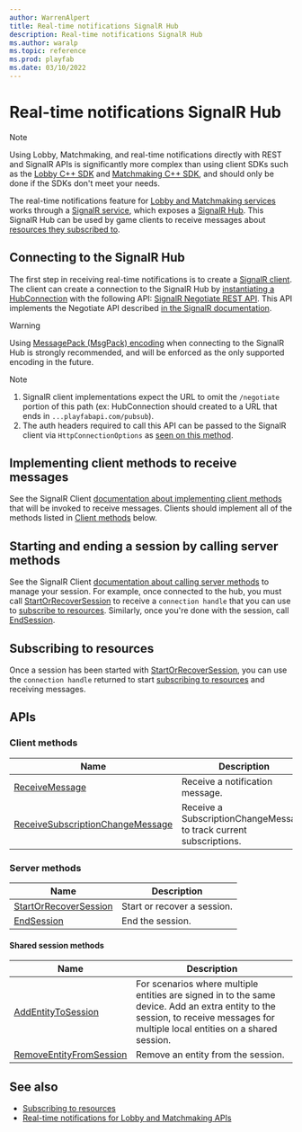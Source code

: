 ```yaml
---
author: WarrenAlpert
title: Real-time notifications SignalR Hub
description: Real-time notifications SignalR Hub
ms.author: waralp
ms.topic: reference
ms.prod: playfab
ms.date: 03/10/2022
---
```


# Real-time notifications SignalR Hub

> [!NOTE]
> Using Lobby, Matchmaking, and real-time notifications directly with REST and
> SignalR APIs is significantly more complex than using client SDKs such as the
> [Lobby C++
> SDK](../multiplayer/lobby/playfabmultiplayerreference-cpp/pflobby/pflobby_members.md)
> and [Matchmaking C++
> SDK](../multiplayer/lobby/playfabmultiplayerreference-cpp/pfmatchmaking/pfmatchmaking_members.md),
> and should only be done if the SDKs don't meet your needs.

The real-time notifications feature for [Lobby and Matchmaking
services](../multiplayer/lobby/lobby-and-matchmaking.md) works through a
[SignalR service](/aspnet/core/signalr), which exposes
a [SignalR Hub](/aspnet/core/signalr/introduction#hubs). This
SignalR Hub can be used by game clients to receive messages about [resources
they subscribed to](subscribing-to-resources.md).

## Connecting to the SignalR Hub

The first step in receiving real-time notifications is to create a [SignalR
client](/aspnet/core/signalr/client-features). The
client can create a connection to the SignalR Hub by [instantiating a
HubConnection](/aspnet/core/signalr/dotnet-client#connect-to-a-hub)
with the following API: [SignalR Negotiate REST
API](/rest/api/playfab/multiplayer/pub-sub/negotiate).
This API implements the Negotiate API described [in the SignalR
documentation](https://github.com/dotnet/aspnetcore/blob/main/src/SignalR/docs/specs/TransportProtocols.md#post-endpoint-basenegotiate-request).

> [!Warning]
> Using [MessagePack (MsgPack)
> encoding](https://github.com/dotnet/aspnetcore/blob/main/src/SignalR/docs/specs/HubProtocol.md#messagepack-msgpack-encoding)
> when connecting to the SignalR Hub is strongly recommended, and will be
> enforced as the only supported encoding in the future.

> [!NOTE]
> 1. SignalR client implementations expect the URL to omit the `/negotiate`
>    portion of this path (ex: HubConnection should created to a URL that ends
>    in `...playfabapi.com/pubsub`).
> 1. The auth headers required to call this API can be passed to the SignalR
>    client via `HttpConnectionOptions` as [seen on this
>    method](/dotnet/api/microsoft.aspnetcore.signalr.client.hubconnectionbuilderhttpextensions.withurl#microsoft-aspnetcore-signalr-client-hubconnectionbuilderhttpextensions-withurl(microsoft-aspnetcore-signalr-client-ihubconnectionbuilder-system-string-system-action((microsoft-aspnetcore-http-connections-client-httpconnectionoptions)))).

## Implementing client methods to receive messages

See the SignalR Client [documentation about implementing client
methods](/aspnet/core/signalr/dotnet-client#call-client-methods-from-hub)
that will be invoked to receive messages. Clients should implement all of the
methods listed in [Client methods](#client-methods) below.

## Starting and ending a session by calling server methods

See the SignalR Client [documentation about calling server
methods](/aspnet/core/signalr/dotnet-client#call-hub-methods-from-client)
to manage your session. For example, once connected to the hub, you must call
[StartOrRecoverSession](server-methods/start-or-recover-session.md) to receive a
`connection handle` that you can use to [subscribe to
resources](subscribing-to-resources.md). Similarly, once you're done with the
session, call [EndSession](server-methods/end-session.md).

## Subscribing to resources

Once a session has been started with
[StartOrRecoverSession](server-methods/start-or-recover-session.md), you can use
the `connection handle` returned to start [subscribing to
resources](subscribing-to-resources.md) and receiving messages.

## APIs

### Client methods

| Name |  Description  |
| --- | --- |
| [ReceiveMessage](client-methods/receive-message.md) | Receive a notification message. |
| [ReceiveSubscriptionChangeMessage](client-methods/receive-subscription-change-message.md) | Receive a SubscriptionChangeMessage to track current subscriptions. |

### Server methods

| Name |  Description  |
| --- | --- |
| [StartOrRecoverSession](server-methods/start-or-recover-session.md) | Start or recover a session. |
| [EndSession](server-methods/end-session.md) | End the session. |

#### Shared session methods

| Name |  Description  |
| --- | --- |
| [AddEntityToSession](server-methods/add-entity-to-session.md) | For scenarios where multiple entities are signed in to the same device. Add an extra entity to the session, to receive messages for multiple local entities on a shared session. |
| [RemoveEntityFromSession](server-methods/remove-entity-from-session.md) | Remove an entity from the session. |


## See also

- [Subscribing to resources](subscribing-to-resources.md)
- [Real-time notifications for Lobby and Matchmaking APIs](overview.md)
